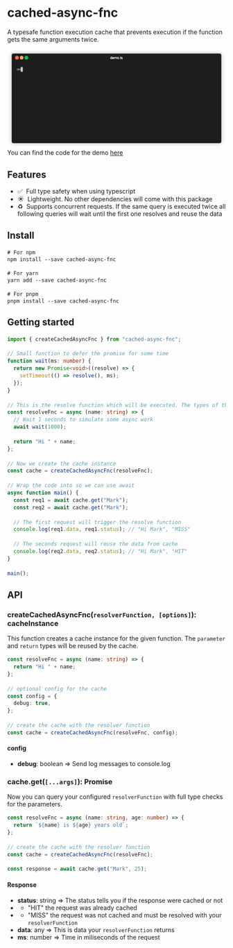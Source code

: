 # cached-async-fnc

A typesafe function execution cache that prevents execution if the function gets the same arguments twice.

![Demo](demo/demo.gif)
You can find the code for the demo [here](demo/demo.ts)

## Features

- ✅&nbsp; Full type safety when using typescript
- ☀️&nbsp; Lightweight. No other dependencies will come with this package
- ♻️&nbsp; Supports concurrent requests. If the same query is executed twice all following queries will wait until the first one resolves and reuse the data

## Install

```shell
# For npm
npm install --save cached-async-fnc

# For yarn
yarn add --save cached-async-fnc

# For pnpm
pnpm install --save cached-async-fnc
```

## Getting started

```typescript
import { createCachedAsyncFnc } from "cached-async-fnc";

// Small function to defer the promise for some time
function wait(ms: number) {
  return new Promise<void>((resolve) => {
    setTimeout(() => resolve(), ms);
  });
}

// This is the resolve function which will be executed. The types of the params and return are used later when you query the cache.
const resolveFnc = async (name: string) => {
  // Wait 1 seconds to simulate some async work
  await wait(1000);

  return "Hi " + name;
};

// Now we create the cache instance
const cache = createCachedAsyncFnc(resolveFnc);

// Wrap the code into so we can use await
async function main() {
  const req1 = await cache.get("Mark");
  const req2 = await cache.get("Mark");

  // The first request will trigger the resolve function
  console.log(req1.data, req1.status); // "Hi Mark", "MISS"

  // The seconds request will reuse the data from cache
  console.log(req2.data, req2.status); // "Hi Mark", "HIT"
}

main();
```

## API

### createCachedAsyncFnc(`resolverFunction, [options]`): cacheInstance

This function creates a cache instance for the given function. The `parameter` and `return` types will be reused by the cache.

```typescript
const resolveFnc = async (name: string) => {
  return "Hi " + name;
};

// optional config for the cache
const config = {
  debug: true,
};

// create the cache with the resolver function
const cache = createCachedAsyncFnc(resolveFnc, config);
```

#### config

- **debug**: boolean => Send log messages to console.log

### cache.get(`[...args]`): Promise

Now you can query your configured `resolverFunction` with full type checks for the parameters.

```typescript
const resolveFnc = async (name: string, age: number) => {
  return `${name} is ${age} years old`;
};

// create the cache with the resolver function
const cache = createCachedAsyncFnc(resolveFnc);

const response = await cache.get("Mark", 25);
```

#### Response

- **status**: string => The status tells you if the response were cached or not
- - "HIT" the request was already cached
- - "MISS" the request was not cached and must be resolved with your `resolverFunction`
- **data**: any => This is data your `resolverFunction` returns
- **ms**: number => Time in miliseconds of the request
